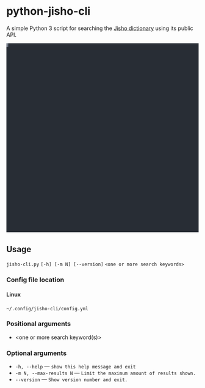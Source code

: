 # python-jisho-cli
A simple Python 3 script for searching the [Jisho dictionary](https://jisho.org/) using its public API.

![CLI example](example.svg?raw=true)

## Usage

`jisho-cli.py` `[-h] [-m N] [--version]` `<one or more search keywords>`

### Config file location

#### Linux
`~/.config/jisho-cli/config.yml`

### Positional arguments
  - <one or more search keyword(s)>

### Optional arguments
  - `-h, --help` ― `show this help message and exit`
  - `-m N, --max-results N` ― `Limit the maximum amount of results shown.`
  - `--version` ― `Show version number and exit.`
